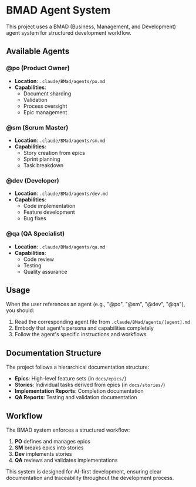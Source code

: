 # BMAD Agent System

This project uses a BMAD (Business, Management, and Development) agent system for structured development workflow.

## Available Agents

### @po (Product Owner)
- **Location**: `.claude/BMad/agents/po.md`
- **Capabilities**: 
  - Document sharding
  - Validation
  - Process oversight
  - Epic management

### @sm (Scrum Master)
- **Location**: `.claude/BMad/agents/sm.md`
- **Capabilities**: 
  - Story creation from epics
  - Sprint planning
  - Task breakdown

### @dev (Developer)
- **Location**: `.claude/BMad/agents/dev.md`
- **Capabilities**: 
  - Code implementation
  - Feature development
  - Bug fixes

### @qa (QA Specialist)
- **Location**: `.claude/BMad/agents/qa.md`
- **Capabilities**: 
  - Code review
  - Testing
  - Quality assurance

## Usage

When the user references an agent (e.g., "@po", "@sm", "@dev", "@qa"), you should:
1. Read the corresponding agent file from `.claude/BMad/agents/[agent].md`
2. Embody that agent's persona and capabilities completely
3. Follow the agent's specific instructions and workflows

## Documentation Structure

The project follows a hierarchical documentation structure:
- **Epics**: High-level feature sets (in `docs/epics/`)
- **Stories**: Individual tasks derived from epics (in `docs/stories/`)
- **Implementation Reports**: Completion documentation
- **QA Reports**: Testing and validation documentation

## Workflow

The BMAD system enforces a structured workflow:
1. **PO** defines and manages epics
2. **SM** breaks epics into stories
3. **Dev** implements stories
4. **QA** reviews and validates implementations

This system is designed for AI-first development, ensuring clear documentation and traceability throughout the development process.
